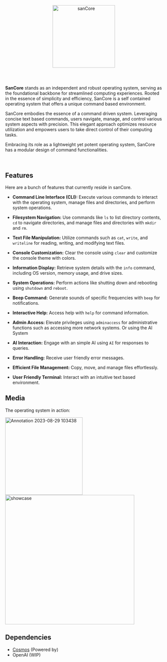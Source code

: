 <html>
  
<div align="center">
  <img alt="sanCore" src="https://github.com/sanDigitals/sanCore/assets/97965051/936454a8-dcb0-4c6a-aae9-7b588c4e44ec" width="200" />
</div>

#

<br/>
<b>SanCore</b> stands as an independent and robust operating system, serving as the foundational backbone for streamlined computing experiences. Rooted in the essence of simplicity and efficiency, SanCore is a self contained operating system that offers a unique command based environment.

SanCore embodies the essence of a command driven system. Leveraging concise text based commands, users navigate, manage, and control various system aspects with precision. This elegant approach optimizes resource utilization and empowers users to take direct control of their computing tasks.

Embracing its role as a lightweight yet potent operating system, SanCore has a modular design of command functionalities.

<br/>


## Features

Here are a bunch of features that currently reside in sanCore.

- **Command Line Interface (CLI):** Execute various commands to interact with the operating system, manage files and directories, and perform system operations.

- **Filesystem Navigation:** Use commands like `ls` to list directory contents, `cd` to navigate directories, and manage files and directories with `mkdir` and `rm`.

- **Text File Manipulation:** Utilize commands such as `cat`, `write`, and `writeline` for reading, writing, and modifying text files.

- **Console Customization:** Clear the console using `clear` and customize the console theme with colors.

- **Information Display:** Retrieve system details with the `info` command, including OS version, memory usage, and drive sizes.

- **System Operations:** Perform actions like shutting down and rebooting using `shutdown` and `reboot`.

- **Beep Command:** Generate sounds of specific frequencies with `beep` for notifications.

- **Interactive Help:** Access help with `help` for command information.

- **Admin Access:** Elevate privileges using `adminaccess` for administrative functions such as accessing more network systems. Or using the AI System

- **AI Interaction:** Engage with an simple AI using `AI` for responses to queries.

- **Error Handling:** Receive user friendly error messages.

- **Efficient File Management:** Copy, move, and manage files effortlessly.

- **User Friendly Terminal:** Interact with an intuitive text based environment.


## Media

The operating system in action:

<div></div>

<img width="248" alt="Annotation 2023-08-29 103438" src="https://github.com/sanDigitals/sanCore/assets/97965051/6fb7a828-9d65-4eda-90be-3c3d40f2f768">


</div>
<div>
<img width="414" alt="showcase" src="https://github.com/sanDigitals/sanCore/assets/97965051/940dbb14-2958-4816-bb24-0e46783d299f">
</div>


## Dependencies
- [Cosmos](https://github.com/Cosmos) (Powered by)
- OpenAI (WIP)
